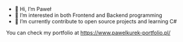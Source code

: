 - 👋 Hi, I’m Paweł
- 👀 I’m interested in both Frontend and Backend programming
- 🌱 I’m currently contribute to open source projects and learning C#

You can check my portfolio at https://www.pawelkurek-portfolio.pl/

